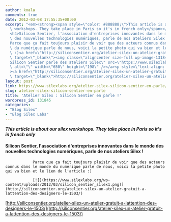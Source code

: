 ```yaml
---
author: koala
comments: true
date: 2012-03-08 17:55:35+00:00
excerpt: "<em><strong><span style=\"color: #888888;\">This article is about our silex\
  \ workshops. They take place in Paris so it's in french only</span></strong></em>\
  <h4>Silicon Sentier, l'association d'entreprises innovantes dans le monde\
  \ des nouvelles technologies numériques, parle de nos ateliers Silex !</h4>\
  Parce que ça fait toujours plaisir de voir que des acteurs connus dans le monde\
  \ du numérique parle de nous, voici la petite photo qui va bien et le lien de l'article\
  \ :)<a href=\"http://siliconsentier.org/atelier-silex-un-atelier-gratuit-a-lattention-des-designers-le-1503/\"\
  \ target=\"_blank\"><img class=\"aligncenter size-full wp-image-131846\" title=\"\
  Silicon Sentier parle des ateliers Silex\" src=\"https://www.silexlabs.org/wp-content/uploads/2012/03/silicon_sentier_silex1.png\"\
  \ alt=\"\" width=\"650\" height=\"198\" /></a><p style=\"text-align: center;\"\
  ><a href=\"http://siliconsentier.org/atelier-silex-un-atelier-gratuit-a-lattention-des-designers-le-1503/\"\
  \ target=\"_blank\">http://siliconsentier.org/atelier-silex-un-atelier-gratuit-a-lattention-des-designers-le-1503/</a></p>"
layout: post
link: https://www.silexlabs.org/atelier-silex-silicon-sentier-en-parle/
slug: atelier-silex-silicon-sentier-en-parle
title: 'Atelier Silex : Silicon Sentier en parle !'
wordpress_id: 131845
categories:
- "Blog Silex"
- "Blog Silex Labs"
---
```


_**This article is about our silex workshops. They take place in Paris so it's in french only**_


#### Silicon Sentier, l'association d'entreprises innovantes dans le monde des nouvelles technologies numériques, parle de nos ateliers Silex !


				Parce que ça fait toujours plaisir de voir que des acteurs connus dans le monde du numérique parle de nous, voici la petite photo qui va bien et le lien de l'article :)

				[![](https://www.silexlabs.org/wp-content/uploads/2012/03/silicon_sentier_silex1.png)](http://siliconsentier.org/atelier-silex-un-atelier-gratuit-a-lattention-des-designers-le-1503/)


[http://siliconsentier.org/atelier-silex-un-atelier-gratuit-a-lattention-des-designers-le-1503/](http://siliconsentier.org/atelier-silex-un-atelier-gratuit-a-lattention-des-designers-le-1503/)
